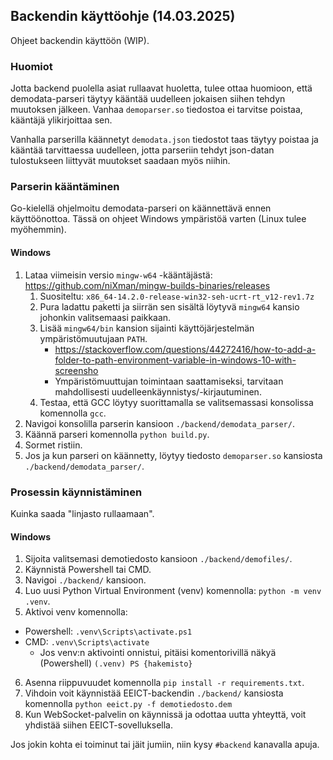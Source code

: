 ## Backendin käyttöohje (14.03.2025)

Ohjeet backendin käyttöön (WIP).
### Huomiot

Jotta backend puolella asiat rullaavat huoletta, tulee ottaa huomioon, että demodata-parseri täytyy kääntää uudelleen jokaisen siihen tehdyn muutoksen jälkeen. Vanhaa `demoparser.so` tiedostoa ei tarvitse poistaa, kääntäjä ylikirjoittaa sen.

Vanhalla parserilla käännetyt `demodata.json` tiedostot taas täytyy poistaa ja kääntää tarvittaessa uudelleen, jotta parseriin tehdyt json-datan tulostukseen liittyvät muutokset saadaan myös niihin.
### Parserin kääntäminen

Go-kielellä ohjelmoitu demodata-parseri on käännettävä ennen käyttöönottoa. Tässä on ohjeet Windows ympäristöä varten (Linux tulee myöhemmin).
#### Windows

1. Lataa viimeisin versio `mingw-w64` -kääntäjästä: https://github.com/niXman/mingw-builds-binaries/releases
    1. Suositeltu: `x86_64-14.2.0-release-win32-seh-ucrt-rt_v12-rev1.7z`
    2. Pura ladattu paketti ja siirrän sen sisältä löytyvä `mingw64` kansio johonkin valitsemaasi paikkaan.
    3. Lisää `mingw64/bin` kansion sijainti käyttöjärjestelmän ympäristömuutujaan `PATH`.
        - https://stackoverflow.com/questions/44272416/how-to-add-a-folder-to-path-environment-variable-in-windows-10-with-screensho
        - Ympäristömuuttujan toimintaan saattamiseksi, tarvitaan mahdollisesti uudelleenkäynnistys/-kirjautuminen.
    4. Testaa, että GCC löytyy suorittamalla se valitsemassasi konsolissa komennolla `gcc`.
2. Navigoi konsolilla parserin kansioon `./backend/demodata_parser/`.
3. Käännä parseri komennolla `python build.py`.
4. Sormet ristiin.
5. Jos ja kun parseri on käännetty, löytyy tiedosto `demoparser.so` kansiosta `./backend/demodata_parser/`.

### Prosessin käynnistäminen

Kuinka saada "linjasto rullaamaan".
#### Windows

1. Sijoita valitsemasi demotiedosto kansioon `./backend/demofiles/`.
2. Käynnistä Powershell tai CMD.
3. Navigoi `./backend/` kansioon.
4. Luo uusi Python Virtual Environment (venv) komennolla: `python -m venv .venv`.
5. Aktivoi venv komennolla:
  - Powershell: `.venv\Scripts\activate.ps1`
  - CMD: `.venv\Scripts\activate`
    - Jos venv:n aktivointi onnistui, pitäisi komentorivillä näkyä (Powershell) `(.venv) PS {hakemisto}`
6. Asenna riippuvuudet komennolla `pip install -r requirements.txt`.
7. Vihdoin voit käynnistää EEICT-backendin `./backend/` kansiosta komennolla `python eeict.py -f demotiedosto.dem`
8. Kun WebSocket-palvelin on käynnissä ja odottaa uutta yhteyttä, voit yhdistää siihen EEICT-sovelluksella.

Jos jokin kohta ei toiminut tai jäit jumiin, niin kysy `#backend` kanavalla apuja.
